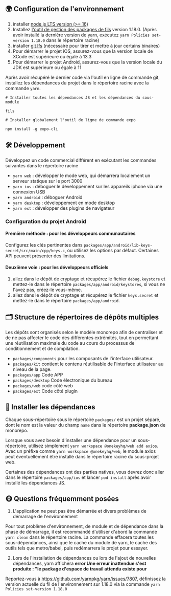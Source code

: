 
## 🌍 Configuration de l'environnement

1. installer [node.js LTS version (>= 16)](https://nodejs.org/en/)
2. Installez [l'outil de gestion des packages de fils](https://yarnpkg.com/) version 1.18.0. (Après avoir installé la dernière version de yarn, exécutez `yarn Policies set-version 1.18.0` dans le répertoire racine)
3. installer [git lfs](https://git-lfs.github.com/) (nécessaire pour tirer et mettre à jour certains binaires)
4. Pour démarrer le projet iOS, assurez-vous que la version locale de XCode est supérieure ou égale à 13.3
5. Pour démarrer le projet Android, assurez-vous que la version locale du JDK est supérieure ou égale à 11

Après avoir récupéré le dernier code via l'outil en ligne de commande git, installez les dépendances du projet dans le répertoire racine avec la commande ``yarn``.

```
# Installer toutes les dépendances JS et les dépendances du sous-module

fils

# Installer globalement l'outil de ligne de commande expo

npm install -g expo-cli
```

## 🛠 Développement

Développez un code commercial différent en exécutant les commandes suivantes dans le répertoire racine

- `yarn web` : développer le mode web, qui démarrera localement un serveur statique sur le port 3000
- `yarn ios` : déboguer le développement sur les appareils iphone via une connexion USB
- `yarn android` : déboguer Android
- `yarn desktop` : développement en mode desktop
- `yarn ext` : développer des plugins de navigateur

### Configuration du projet Android

#### Première méthode : pour les développeurs communautaires

Configurez les clés pertinentes dans `packages/app/android/lib-keys-secret/src/main/cpp/keys.c`, ou utilisez les options par défaut. Certaines API peuvent présenter des limitations.

#### Deuxième voie : pour les développeurs officiels

1. allez dans le dépôt de cryptage et récupérez le fichier `debug.keystore` et mettez-le dans le répertoire `packages/app/android/keystores`, si vous ne l'avez pas, créez-le vous-même.
2. allez dans le dépôt de cryptage et récupérez le fichier `keys.secret` et mettez-le dans le répertoire `packages/app/android`.

## 🗂 Structure de répertoires de dépôts multiples

Les dépôts sont organisés selon le modèle monorepo afin de centraliser et de ne pas affecter le code des différentes extrémités, tout en permettant une réutilisation maximale du code au cours du processus de conditionnement et de compilation.

- `packages/components` pour les composants de l'interface utilisateur.
- `packages/kit` contient le contenu réutilisable de l'interface utilisateur au niveau de la page.
- `packages/app` Code APP
- `packages/desktop` Code électronique du bureau
- `packages/web` code côté web
- `packages/ext` Code côté plugin

## 🧲 Installer les dépendances

Chaque sous-répertoire sous le répertoire `packages/` est un projet séparé, dont le nom est la valeur du champ `name` dans le répertoire **package.json** de monorepo.

Lorsque vous avez besoin d'installer une dépendance pour un sous-répertoire, utilisez simplement `yarn workspace @onekeyhq/web add axios`. Avec un préfixe comme `yarn workspace @onekeyhq/web`, le module axios peut éventuellement être installé dans le répertoire racine du sous-projet web.

Certaines des dépendances ont des parties natives, vous devrez donc aller dans le répertoire `packages/app/ios` et lancer `pod install` après avoir installé les dépendances JS.

## 😷 Questions fréquemment posées

1. L'application ne peut pas être démarrée et divers problèmes de démarrage de l'environnement

Pour tout problème d'environnement, de module et de dépendance dans la phase de démarrage, il est recommandé d'utiliser d'abord la commande `yarn clean` dans le répertoire racine. La commande effacera toutes les sous-dépendances, ainsi que le cache du module de yarn, le cache des outils tels que metro/babel, puis redémarrera le projet pour essayer.

2. Lors de l'installation de dépendances ou lors de l'ajout de nouvelles dépendances, yarn affichera **error Une erreur inattendue s'est produite : "le package d'espace de travail attendu existe pour**

Reportez-vous à https://github.com/yarnpkg/yarn/issues/7807, définissez la version actuelle du fil de l'environnement sur 1.18.0 via la commande `yarn Policies set-version 1.18.0`
